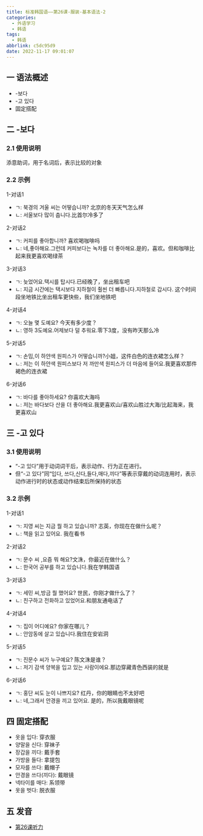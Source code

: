 ```yaml
---
title: 标准韩国语——第26课-服装-基本语法-2
categories:
  - 外语学习
  - 韩语
tags:
  - 韩语
abbrlink: c5dc95d9
date: 2022-11-17 09:01:07
---
```

## 一 语法概述

* -보다
* -고 있다
* 固定搭配

<!--more-->

## 二 -보다

### 2.1 使用说明

添意助词，用于名词后，表示比较的对象

### 2.2 示例

1-对话1

* ㄱ: 북경의 겨울 씨는 어떻습니까? 北京的冬天天气怎么样
* ㄴ: 서울보다 많이 춥니다.比首尔冷多了

2-对话2

* ㄱ: 커피를 좋아합니까? 喜欢喝咖啡吗
* ㄴ: 네,좋아해요.그런데 커피보다는 녹차를 더 좋아해요.是的，喜欢。但和咖啡比起来我更喜欢喝绿茶

3-对话3

* ㄱ: 늦었어요.택시를 탑시다.已经晚了，坐出租车吧
* ㄴ: 지금 시간에는 택시보다 지하철이 췰씬 더 빠릅니다.지하철로 갑시다. 这个时间段坐地铁比坐出租车更快些，我们坐地铁吧

4-对话4

* ㄱ: 오늘 몇 도예요? 今天有多少度？
* ㄴ: 영하 3도예요.어제보다 덜 추워요.零下3度，没有昨天那么冷

5-对话5

* ㄱ: 손밈,이 하얀색 원피스가 어떻습니까?小姐，这件白色的连衣裙怎么样？
* ㄴ: 저는 이 하얀색 원피스보다 저 까만색 원피스가 더 마음에 들어요.我更喜欢那件褐色的连衣裙

6-对话6

* ㄱ: 바다를 좋아하세요? 你喜欢大海吗
* ㄴ: 저는 바다보다 산을 더 좋아해요.我更喜欢山/喜欢山胜过大海/比起海来，我更喜欢山

## 三 -고 있다

### 3.1 使用说明

* “-고 있다”用于动词词干后，表示动作、行为正在进行。
* 但“-고 있다”同“입다, 쓰다,신다,들다,매다,끼다”等表示穿戴的动词连用时，表示动作进行时的状态或动作结束后所保持的状态

### 3.2 示例

1-对话1

* ㄱ: 지영 씨는 지금 뭘 하고 있습니까? 志英，你现在在做什么呢？
* ㄴ: 책을 읽고 있어요. 我在看书

2-对话2

* ㄱ: 문수 씨 ,요즘 뭐 해요?文洙，你最近在做什么？
* ㄴ: 한국어 공부를 하고 있습니다.我在学韩国语

3-对话3

* ㄱ: 세민 씨,방금 뭘 했어요? 世民，你刚才做什么了？
* ㄴ: 친구하고 전화하고 있었어요.和朋友通电话了

4-对话4

* ㄱ:  집이 어디예요? 你家在哪儿？
* ㄴ: 안암동에 살고 있습니다.我住在安岩洞

5-对话5

* ㄱ: 진문수 씨가 누구예요? 陈文洙是谁？
* ㄴ: 저기 감색 양복을 입고 있는 사람이에요.那边穿藏青色西装的就是

6-对话6

* ㄱ: 홍단 씨도 눈이 나쁘지요? 红丹，你的眼睛也不太好吧
* ㄴ: 네,그래서 안경을 끼고 있어요. 是的，所以我戴眼镜呢

## 四 固定搭配

* 옷을 입다: 穿衣服
* 양말을 신다: 穿袜子
* 장갑을 끼다: 戴手套
* 가방을 들다: 拿提包
* 모자를 쓰다: 戴帽子
* 안경을 쓰다(끼다): 戴眼镜
* 넥타이를 매다: 系领带
* 옷을 벗다: 脱衣服

## 五 发音

* [第26课听力][1]



[1]:https://biz.cli.im/Pcview?name=https%3A%2F%2Fbiz.cli.im%2Ftest%2FMY485342%3Fcoding%3DHvGPVY%26qrurl%3Dhttp%253A%252F%252Fqr31.cn%252FHvGPVY%26gtype%3D2&time=1

